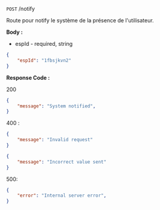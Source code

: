 `POST` /notify

Route pour notify le système de la présence de l'utilisateur.

**Body :** 

- espId - required, string

```json
{
	"espId": "1fbsjkvn2"
}
```

**Response Code :** 

200
```json
{
	"message": "System notified",
}
```

400 :

```json
{
	"message": "Invalid request"
}
```

```json
{
	"message": "Incorrect value sent"
}
```
500:

```json
{
	"error": "Internal server error",
}
```

</aside>